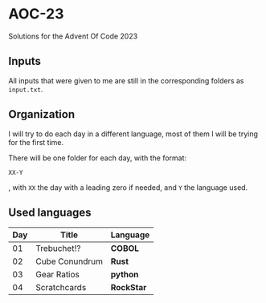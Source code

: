 # AOC-23
Solutions for the Advent Of Code 2023

## Inputs
All inputs that were given to me are still in the corresponding folders as `input.txt`.

## Organization
I will try to do each day in a different language, most of them I will be trying for the first time.

There will be one folder for each day, with the format:

`XX-Y`

, with `XX` the day with a leading zero if needed, and `Y` the language used.

## Used languages 

| Day | Title | Language |
| --- | ----- | -------- |
| 01  | Trebuchet!? | **COBOL** |
| 02  | Cube Conundrum | **Rust** |
| 03  | Gear Ratios | **python** |
| 04  | Scratchcards | **RockStar** |
